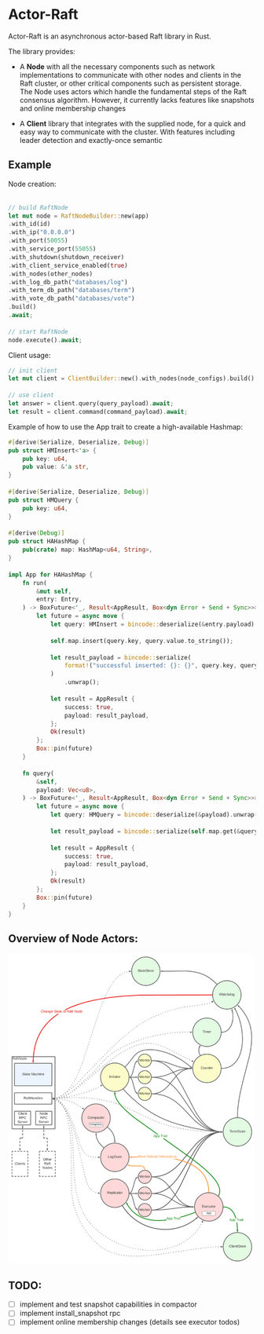 # Actor-Raft

Actor-Raft is an asynchronous actor-based Raft library in Rust.

The library provides:

- A **Node** with all the necessary components such as network implementations to communicate with
  other nodes and clients in the Raft cluster, or other critical components such as persistent storage. The Node uses
  actors which handle the fundamental steps of the Raft
  consensus algorithm. However, it currently lacks features like snapshots and online membership
  changes

- A **Client** library that integrates with the supplied node, for a quick and easy way to
  communicate with the cluster. With features including leader detection and exactly-once semantic

## Example

Node creation:

```Rust

// build RaftNode
let mut node = RaftNodeBuilder::new(app)
.with_id(id)
.with_ip("0.0.0.0")
.with_port(50055)
.with_service_port(55055)
.with_shutdown(shutdown_receiver)
.with_client_service_enabled(true)
.with_nodes(other_nodes)
.with_log_db_path("databases/log")
.with_term_db_path("databases/term")
.with_vote_db_path("databases/vote")
.build()
.await;

// start RaftNode
node.execute().await;

```

Client usage:

```Rust
// init client
let mut client = ClientBuilder::new().with_nodes(node_configs).build().await;

// use client
let answer = client.query(query_payload).await;
let result = client.command(command_payload).await;

```

Example of how to use the App trait to create a high-available Hashmap:

```Rust
#[derive(Serialize, Deserialize, Debug)]
pub struct HMInsert<'a> {
    pub key: u64,
    pub value: &'a str,
}

#[derive(Serialize, Deserialize, Debug)]
pub struct HMQuery {
    pub key: u64,
}

#[derive(Debug)]
pub struct HAHashMap {
    pub(crate) map: HashMap<u64, String>,
}

impl App for HAHashMap {
    fn run(
        &mut self,
        entry: Entry,
    ) -> BoxFuture<'_, Result<AppResult, Box<dyn Error + Send + Sync>>> {
        let future = async move {
            let query: HMInsert = bincode::deserialize(&entry.payload).unwrap();

            self.map.insert(query.key, query.value.to_string());

            let result_payload = bincode::serialize(
                format!("successful inserted: {}: {}", query.key, query.value).as_str(),
            )
                .unwrap();

            let result = AppResult {
                success: true,
                payload: result_payload,
            };
            Ok(result)
        };
        Box::pin(future)
    }

    fn query(
        &self,
        payload: Vec<u8>,
    ) -> BoxFuture<'_, Result<AppResult, Box<dyn Error + Send + Sync>>> {
        let future = async move {
            let query: HMQuery = bincode::deserialize(&payload).unwrap();

            let result_payload = bincode::serialize(self.map.get(&query.key).unwrap()).unwrap();

            let result = AppResult {
                success: true,
                payload: result_payload,
            };
            Ok(result)
        };
        Box::pin(future)
    }
}

```

## Overview of Node Actors:

<img src="actors_overview.png" width="500" alt="Overview of the actors and their interactions">

## TODO:

- [ ] implement and test snapshot capabilities in compactor
- [ ] implement install_snapshot rpc
- [ ] implement online membership changes (details see executor todos)
